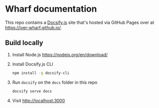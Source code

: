 # Wharf documentation

This repo contains a [Docsify.js](https://docsify.js.org/) site that's hosted
via GitHub Pages over at <https://iver-wharf.github.io/>.

## Build locally

1. Install Node.js <https://nodejs.org/en/download/>

2. Install Docsify.js CLI

   ```sh
   npm install -g docsify-cli
   ```

3. Run `docsify` on the `docs` folder in this repo

   ```sh
   docsify serve docs
   ```

4. Visit <http://localhost:3000>
